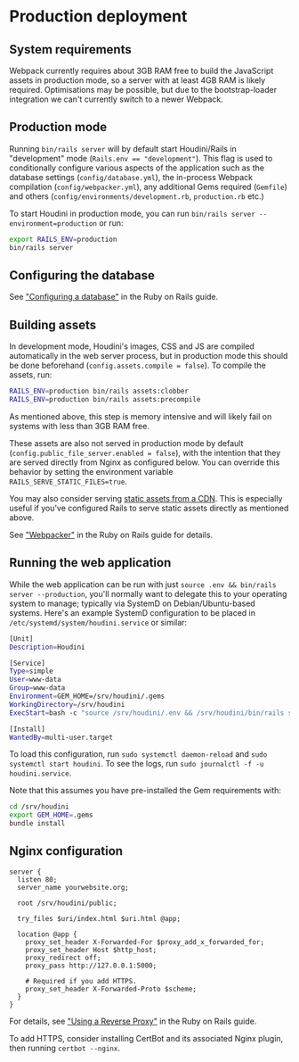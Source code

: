 # Production deployment

## System requirements

Webpack currently requires about 3GB RAM free to build the JavaScript assets in
production mode, so a server with at least 4GB RAM is likely
required. Optimisations may be possible, but due to the bootstrap-loader
integration we can't currently switch to a newer Webpack.

## Production mode

Running `bin/rails server` will by default start Houdini/Rails in "development"
mode (`Rails.env == "development"`). This flag is used to conditionally
configure various aspects of the application such as the database settings
(`config/database.yml`), the in-process Webpack compilation
(`config/webpacker.yml`), any additional Gems required (`Gemfile`) and others
(`config/environments/development.rb`, `production.rb` etc.)

To start Houdini in production mode, you can run `bin/rails server
--environment=production` or run:

```sh
export RAILS_ENV=production
bin/rails server
```

## Configuring the database

See ["Configuring a
database"](https://guides.rubyonrails.org/configuring.html#configuring-a-database)
in the Ruby on Rails guide.

## Building assets

In development mode, Houdini's images, CSS and JS are compiled automatically in
the web server process, but in production mode this should be done beforehand
(`config.assets.compile = false`). To compile the assets, run:

```sh
RAILS_ENV=production bin/rails assets:clobber
RAILS_ENV=production bin/rails assets:precompile
```

As mentioned above, this step is memory intensive and will likely fail on
systems with less than 3GB RAM free.

These assets are also not served in production mode by default
(`config.public_file_server.enabled = false`), with the intention that they are
served directly from Nginx as configured below. You can override this behavior
by setting the environment variable `RAILS_SERVE_STATIC_FILES=true`.

You may also consider serving [static assets from a
CDN](https://guides.rubyonrails.org/asset_pipeline.html#cdns). This is
especially useful if you've configured Rails to serve static assets directly as
mentioned above.

See ["Webpacker"](https://edgeguides.rubyonrails.org/webpacker.html) in the Ruby
on Rails guide for details.

## Running the web application

While the web application can be run with just `source .env && bin/rails server
--production`, you'll normally want to delegate this to your operating system to
manage; typically via SystemD on Debian/Ubuntu-based systems. Here's an example
SystemD configuration to be placed in `/etc/systemd/system/houdini.service` or similar:

```sh
[Unit]
Description=Houdini

[Service]
Type=simple
User=www-data
Group=www-data
Environment=GEM_HOME=/srv/houdini/.gems
WorkingDirectory=/srv/houdini
ExecStart=bash -c "source /srv/houdini/.env && /srv/houdini/bin/rails server"

[Install]
WantedBy=multi-user.target
```

To load this configuration, run `sudo systemctl daemon-reload` and `sudo
systemctl start houdini`. To see the logs, run `sudo journalctl -f -u
houdini.service`.

Note that this assumes you have pre-installed the Gem requirements with:

```sh
cd /srv/houdini
export GEM_HOME=.gems
bundle install
```

## Nginx configuration

```nginx
server {
  listen 80;
  server_name yourwebsite.org;
  
  root /srv/houdini/public;
  
  try_files $uri/index.html $uri.html @app;

  location @app {
    proxy_set_header X-Forwarded-For $proxy_add_x_forwarded_for;
    proxy_set_header Host $http_host;
    proxy_redirect off;
    proxy_pass http://127.0.0.1:5000;
    
    # Required if you add HTTPS.
    proxy_set_header X-Forwarded-Proto $scheme;
  }
}
```

For details, see ["Using a Reverse
Proxy"](https://guides.rubyonrails.org/configuring.html#using-a-reverse-proxy)
in the Ruby on Rails guide.

To add HTTPS, consider installing CertBot and its associated Nginx plugin, then
running `certbot --nginx`.
